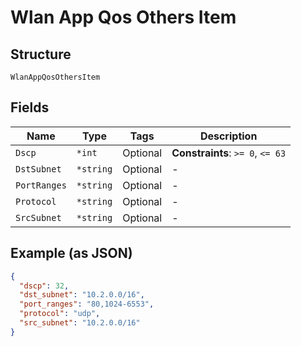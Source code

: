 
# Wlan App Qos Others Item

## Structure

`WlanAppQosOthersItem`

## Fields

| Name | Type | Tags | Description |
|  --- | --- | --- | --- |
| `Dscp` | `*int` | Optional | **Constraints**: `>= 0`, `<= 63` |
| `DstSubnet` | `*string` | Optional | - |
| `PortRanges` | `*string` | Optional | - |
| `Protocol` | `*string` | Optional | - |
| `SrcSubnet` | `*string` | Optional | - |

## Example (as JSON)

```json
{
  "dscp": 32,
  "dst_subnet": "10.2.0.0/16",
  "port_ranges": "80,1024-6553",
  "protocol": "udp",
  "src_subnet": "10.2.0.0/16"
}
```

